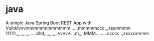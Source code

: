 # java

A simple Java Spring Boot REST App with Vulnklvvvmmmmmnmmmmmm......mmmmmccc;,,sssmmmm
11111l,,,,,,,,,,,.....cllld,,,,,,,,,,,vvvvv....m,,,,MMM.........ccccc
.,xxxxxxmmm
